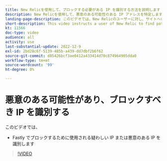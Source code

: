 ```yaml
---
title: New Relicを使用して、ブロックする必要がある IP を識別する方法を説明します
description: New Relicを使用して、悪意のある可能性のある IP アドレスを特定します。  IP が決定されたら、Fastly でこれを使用して、アプリケーションへのアクセスをブロックします。
landing-page-description: このビデオでは、New Relicのユーザーに対し、サイトへのアクセスをブロックする必要がある可能性のある IP アドレスを見つけるように指示します。
short-description: This video instructs a user of New Relic to find potential IP addresses that may need to be blocked form accessing the site.
kt: 11566
doc-type: video
audience: all
activity: use
last-substantial-update: 2022-12-9
exl-id: 2bd28c6f-5139-485b-a439-dd7dbf2b6f62
source-git-commit: d85426bcf3ae0412a433414d70c874964905dda0
workflow-type: tm+mt
source-wordcount: '99'
ht-degree: 0%

---
```


# 悪意のある可能性があり、ブロックすべき IP を識別する

このビデオでは、

- Fastly でブロックするために使用される疑わしい IP または悪意のあ&#x200B;る IP を識別します

>[!VIDEO](https://video.tv.adobe.com/v/3412088?quality=12&learn=on)
